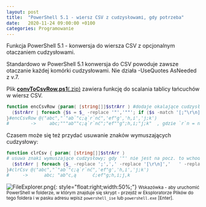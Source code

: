 ```yaml
---
layout: post
title:  "PowerShell 5.1 - wiersz CSV z cudzysłowami, gdy potrzeba"
date:   2020-11-24 09:00:00 +0100
categories: Programowanie
---
```


Funkcja PowerShell 5.1 - konwersja do wiersza CSV z opcjonalnym otaczaniem cudzysłowami.

Standardowo w PowerShell 5.1 konwersja do CSV powoduje zawsze otaczanie każdej komórki cudzysłowami. Nie działa -UseQuotes AsNeeded z v.7.

Plik [**convToCsvRow.ps1**(.zip)]({{site.baseurl}}/assets/files/convToCsvRow.zip "convToCsvRow.zip") zawiera funkcję do scalania tablicy łańcuchów w wiersz CSV.

````powershell
function encCsvRow {param( [string[]]$strArr ) #dodaje okalające cudzysłowy, gdy trzeba i łączy wiersz CSV
  ($strArr | foreach {$s = $_ -replace '"','""'; if ($s -match '[;"\r\n]') {$s = "`"$s`""}; $s}) -join ";" 
}#encCsvRow @("abc","`"ab`"c;ą`r`nć",'ef"g','h,i','j;k') 
#        ->     abc;"""ab""c;ą`r`nć";"ef""g";h,i;"j;k"  , gdzie `r`n = nowy wiersz
````

Czasem może się też przydać usuwanie znaków wymuszających cudzysłowy:

````powershell
function clrCsv { param( [string[]]$strArr ) 
# usuwa znaki wymuszające cudzysłowy; gdy '"' nie jest na pocz. to wchodzi dobrze w Excelu
  ($strArr | foreach {$_ -replace ';',',' -replace '[\r\n]','   ' -replace '^"',' "'}) -join ";"
}#clrCsv @("abc","`"ab`"c;ą`r`nć",'ef"g','h,i','j;k') 
#     ->      abc; "ab"c,ą      ć;ef"g;h,i;j,k
````
![FileExplorer.png]({{site.baseurl}}/assets/img/FileExplorer.png "FileExplorer.png"){: style="float:right;width:50%;"} 
<small>
Wskazówka - aby uruchomić PowerShell w folderze, w którym znajduje się skrypt - przejdź w Eksploratorze Plików do tego foldera i w pasku adresu wpisz `powershell_ise` lub `powershell.exe` [Enter].
</small>


<style> pre code {font-size: smaller;} </style>

<!-- {% unless jekyll.environment %} -->
<script>

(function() {
  const images = document.getElementsByTagName('img'); 
  for(let i = 0; i < images.length; i++) {
    images[i].src = images[i].src.replace('%7B%7Bsite.baseurl%7D%7D','..');
  } //{{site.baseurl}} - without spaces!  
})();

</script>
<!-- {% endunless %} -->
